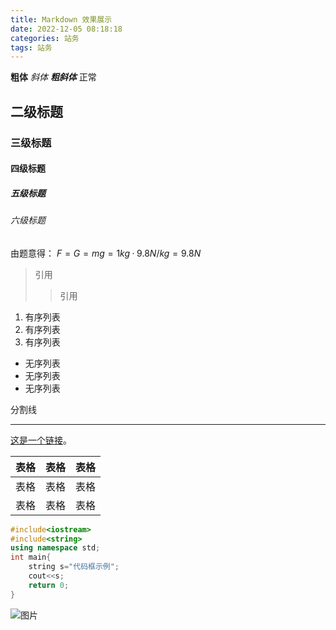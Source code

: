 ```yaml
---
title: Markdown 效果展示
date: 2022-12-05 08:18:18
categories: 站务
tags: 站务
---
```


**粗体** *斜体* ***粗斜体*** 正常

<!-- more -->

## 二级标题

### 三级标题

#### 四级标题

##### 五级标题

###### 六级标题

由题意得： $F=G=mg=1kg·9.8N/kg=9.8N$

> 引用
>
>> 引用

1. 有序列表
2. 有序列表
3. 有序列表

- 无序列表
- 无序列表
- 无序列表

分割线

***

[这是一个链接](https://markdown.com.cn)。

| 表格         | 表格         | 表格          |
| :---         |    :----:   |          ---: |
| 表格         | 表格         | 表格          |
| 表格         | 表格         | 表格          |

~~~cpp
#include<iostream>
#include<string>
using namespace std;
int main{
    string s="代码框示例";
    cout<<s;
    return 0;
}
~~~

![图片](https://i0.hdslb.com/bfs/album/335657374a640f1748c290003b8851caa7db114d.png)